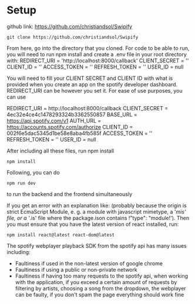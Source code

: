 # Setup

github link: https://github.com/christiandsol/Swipify

```
git clone https://github.com/christiandsol/Swipify
```
From here, go into the directory that you cloned. 
For code to be able to run, you will need to run npm install and create a .env file in your root directory with:
REDIRECT_URI = 'http://localhost:8000/callback'
CLIENT_SECRET = ''
CLIENT_ID = ''
ACCESS_TOKEN = ''
REFRESH_TOKEN = ''
USER_ID = null

You will need to fill your CLIENT SECRET and CLIENT ID with what is provided when you create an app on the spotify developer dashboard.
REDIRECT_URI can be however you set it. For ease of use purposes, you can use 

REDIRECT_URI = http://localhost:8000/callback
CLIENT_SECRET = 4ec32e4ce4c1478293324b3362550857
BASE_URL = https://api.spotify.com/v1
AUTH_URL = https://accounts.spotify.com/authorize
CLIENT_ID = 002f6e5dac5345d1be58e8aba4fb585f
ACCESS_TOKEN = '' 
REFRESH_TOKEN = '' 
USER_ID = null


After including all these files, run npm install
```
npm install
```
Following, you can do
```
npm run dev
```
to run the backend and the frontend simultaneously

If you get an error with an explanation like:
(probably because the origin is strict EcmaScript Module, e. g. a module with javascript mimetype, a
'*mis' file, or a '*.is' file where the package.ison
contains !"type":
"module!').
Then you must ensure that you have the latest version of react installed, run:
```
npm install react@latest react-dom@latest
```

The spotify webplayer playback SDK from the spotify api has many issues including: 
- Faultiness if used in the non-latest version of google chrome
- Faultiness if using a public or non-private network
- Faultiness if having too many requests to the spotify api, when working with the 
    application, if you exceed a certain amount of requests by filtering by artists, 
    choosing a song from the dropdown, the webplayer can be faulty, if you don't spam the 
    page everything should work fine
